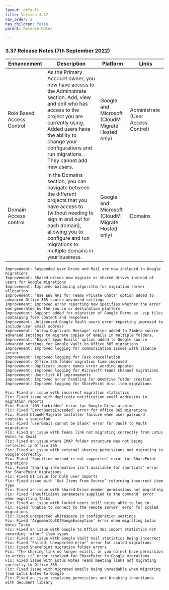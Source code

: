 ```yaml
---
layout: default
title: Version 3.37
nav_order: 2
has_children: false
parent: Release Notes

---
```


### 3.37 Release Notes (7th September 2022)

| Enhancement | Description | Platform | Links |
| --- | --- | --- | --- |
| Role Based Access Control | As the Primary Account owner, you now have access to the Administrate section. Add, view and edit who has access to the project you are currently using. Added users have the ability to change your configurations and run migrations. They cannot add new users. |  Google and Microsoft (CloudM Migrate Hosted only) | Administrate (User Access Control) |
| Domain Access control | In the Domains section, you can navigate between the different projects that you have access to (without needing to sign in and out for each domain), allowing you to configure and run migrations to multiple domains in your business. | Google and Microsoft (CloudM Migrate Hosted only) | Domains | 
 

    Improvement: Suspended user Drive and Mail are now included in Google migrations
    Improvement: Shared drives now migrate as shared drives instead of users for Google migrations
    Improvement: Improved balancing algorithm for migration server allocation
    Improvement: ‘Use EWS API for Teams Private Chats’ option added to advanced Office 365 source advanced settings
    Improvement: Improved error reporting now specifies whether the error was generated by the source or destination platform
    Improvement: Support added for migration of Google Forms as .zip files containing form content and responses
    Improvement: Unlicensed Google Vault users error reporting improved to include user email address
    Improvement: ‘Allow Duplicate Message’ option added to Zimbra source advanced settings to migrate copies of emails in multiple folders.
    Improvement: ‘Export Spam Emails’ option added to Google source advanced settings for Google Vault to Office 365 migrations
    Improvement: Improved logging for communication issues with licence server
    Improvement: Improved logging for Task cancellation
    Improvement: Office 365 folder migration time improved
    Improvement: Duplicate import names error wording updated
    Improvement: Improved logging for Microsoft Teams Channel migrations
    Improvement: User list UI improvements
    Improvement: Improved error handling for OneDrive folder creation
    Improvement: Improved logging for SharePoint misc item migrations

    Fix: Fixed an issue with incorrect migration statistics
    Fix: Fixed issue with duplicate notification email addresses in migration reports
    Fix: Fixed ‘403 forbidden’ error for Google Drive archive
    Fix: Fixed ‘ErrorQuotaExceeded’ error for Office 365 migrations
    Fix: Fixed CloudM Migrate installer failure when user password contains a semicolon
    Fix: Fixed ‘userEmail cannot be blank’ error for Vault to Vault migrations
    Fix: Fixed an issue with Teams link not migrating correctly from Lotus Notes to Gmail
    Fix: Fixed an issue where IMAP folder structure was not being reflected in Office 365
    Fix: Fixed an issue with external sharing permissions not migrating to Google correctly
    Fix: Fixed ‘Specified method is not supported’ error for SharePoint migrations
    Fix: Fixed ‘Sharing information isn’t available for shortcuts’ error for SharePoint migrations
    Fix: Fixed UI issue for bulk user imports
    Fix: Fixed issue with ‘Get Items From Source’ returning incorrect item type
    Fix: Fixed an issue with Shared Drive member permissions not migrating
    Fix: Fixed ‘Insufficient parameters supplied to the command’ error when exporting Tasks 
    Fix: Fixed an issue with locked users still being able to log in
    Fix: Fixed ‘Unable to connect to the remote server’ error for scaled migrations
    Fix: Fixed unexpected whitespace in configuration settings
    Fix: Fixed ‘ArgumentOutOfRangeException’ error when migrating Lotus Notes Tasks
    Fix: Fixed an issue with Google to Office 365 import statistics not recording ‘other’ item types
    Fix: Fixed an issue with Google Vault mail statistics being incorrect
    Fix: Fixed ‘Failed: Unexpected error’ error for scaled migrations
    Fix: Fixed SharePoint migration folder errors
    Fix: ‘The sharing link no longer exists, or you do not have permission to access it’ error resolved for SharePoint to Google migrations
    Fix: Fixed issue with Lotus Notes Teams meeting links not migrating correctly to Office 365
    Fix: Fixed issue with migrated emails being unreadable when migrating from Lotus Notes to Google 
    Fix: Fixed an issue resolving permissions and breaking inheritance with document library
